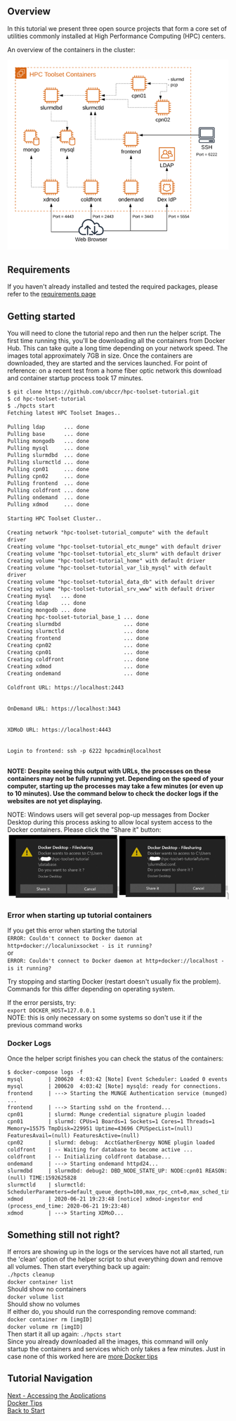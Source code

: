 ## Overview

In this tutorial we present three open source projects that form a core set of utilities commonly installed at High Performance Computing (HPC) centers.

An overview of the containers in the cluster:

![Container Overview](HPC-Toolset-sm.png)

## Requirements
If you haven't already installed and tested the required packages, please refer to the [requirements page](requirements.md)

## Getting started

You will need to clone the tutorial repo and then run the helper script.  The first time running this, you'll be downloading all the containers from Docker Hub.  This can take quite a long time depending on your network speed.  The images total approximately 7GB in size.  Once the containers are downloaded, they are started and the services launched.  For point of reference: on a recent test from a home fiber optic network this download and container startup process took 17 minutes.  

```
$ git clone https://github.com/ubccr/hpc-toolset-tutorial.git
$ cd hpc-toolset-tutorial
$ ./hpcts start
Fetching latest HPC Toolset Images..

Pulling ldap      ... done
Pulling base      ... done
Pulling mongodb   ... done
Pulling mysql     ... done
Pulling slurmdbd  ... done
Pulling slurmctld ... done
Pulling cpn01     ... done
Pulling cpn02     ... done
Pulling frontend  ... done
Pulling coldfront ... done
Pulling ondemand  ... done
Pulling xdmod     ... done

Starting HPC Toolset Cluster..

Creating network "hpc-toolset-tutorial_compute" with the default driver
Creating volume "hpc-toolset-tutorial_etc_munge" with default driver
Creating volume "hpc-toolset-tutorial_etc_slurm" with default driver
Creating volume "hpc-toolset-tutorial_home" with default driver
Creating volume "hpc-toolset-tutorial_var_lib_mysql" with default driver
Creating volume "hpc-toolset-tutorial_data_db" with default driver
Creating volume "hpc-toolset-tutorial_srv_www" with default driver
Creating mysql   ... done
Creating ldap    ... done
Creating mongodb ... done
Creating hpc-toolset-tutorial_base_1 ... done
Creating slurmdbd                    ... done
Creating slurmctld                   ... done
Creating frontend                    ... done
Creating cpn02                       ... done
Creating cpn01                       ... done
Creating coldfront                   ... done
Creating xdmod                       ... done
Creating ondemand                    ... done

Coldfront URL: https://localhost:2443


OnDemand URL: https://localhost:3443


XDMoD URL: https://localhost:4443


Login to frontend: ssh -p 6222 hpcadmin@localhost


```
**NOTE:  Despite seeing this output with URLs, the processes on these containers may not be fully running yet.  Depending on the speed of your computer, starting up the processes may take a few minutes (or even up to 10 minutes).  Use the command below to check the docker logs if the websites are not yet displaying.**

NOTE: Windows users will get several pop-up messages from Docker Desktop during this process asking to allow local system access to the Docker containers.  Please click the "Share it" button:
![](windows_sharing.PNG)


### Error when starting up tutorial containers

If you get this error when starting the tutorial   
`ERROR: Couldn't connect to Docker daemon at http+docker://localunixsocket - is it running?`   
or  
`ERROR: Couldn't connect to Docker daemon at http+docker://localhost - is it running?`

Try stopping and starting Docker (restart doesn't usually fix the problem).  Commands for this differ depending on operating system.

If the error persists, try:  
`export DOCKER_HOST=127.0.0.1`  
NOTE: this is only necessary on some systems so don't use it if the previous command works


### Docker Logs
Once the helper script finishes you can check the status of the containers:

```
$ docker-compose logs -f
mysql        | 200620  4:03:42 [Note] Event Scheduler: Loaded 0 events
mysql        | 200620  4:03:42 [Note] mysqld: ready for connections.
frontend     | ---> Starting the MUNGE Authentication service (munged) ...
frontend     | ---> Starting sshd on the frontend...
cpn01        | slurmd: Munge credential signature plugin loaded
cpn01        | slurmd: CPUs=1 Boards=1 Sockets=1 Cores=1 Threads=1 Memory=15575 TmpDisk=229951 Uptime=43696 CPUSpecList=(null) FeaturesAvail=(null) FeaturesActive=(null)
cpn02        | slurmd: debug:  AcctGatherEnergy NONE plugin loaded
coldfront    | -- Waiting for database to become active ...
coldfront    | -- Initializing coldfront database...
ondemand     | ---> Starting ondemand httpd24...
slurmdbd     | slurmdbd: debug2: DBD_NODE_STATE_UP: NODE:cpn01 REASON:(null) TIME:1592625828
slurmctld    | slurmctld: SchedulerParameters=default_queue_depth=100,max_rpc_cnt=0,max_sched_time=2,partition_job_depth=0,sched_max_job_start=0,sched_min_interval=2
xdmod        | 2020-06-21 19:23:48 [notice] xdmod-ingestor end (process_end_time: 2020-06-21 19:23:48)
xdmod        | ---> Starting XDMoD...
```

## Something still not right?
If errors are showing up in the logs or the services have not all started, run the 'clean' option of the helper script to shut everything down and remove all volumes.  Then start everything back up again:  
`./hpcts cleanup`  
`docker container list`  
Should show no containers  
`docker volume list`  
Should show no volumes  
If either do, you should run the corresponding remove command:  
`docker container rm [imgID]`  
`docker volume rm [imgID]`  
Then start it all up again:
`./hpcts start`  
Since you already downloaded all the images, this command will only startup the containers and services which only takes a few minutes.  Just in case none of this worked here are [more Docker tips](docker_tips.md)



## Tutorial Navigation
[Next - Accessing the Applications](applications.md)  
[Docker Tips](docker_tips.md)  
[Back to Start](../README.md)
